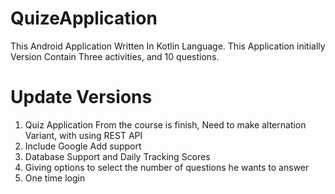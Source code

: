 # QuizeApplication

This Android Application Written In Kotlin Language. This Application initially Version Contain Three activities, and 10 questions. 

# Update Versions

1. Quiz Application From the course is finish, Need to make alternation Variant, with using REST API
2. Include Google Add support
3. Database Support and Daily Tracking Scores
4. Giving options to select the number of questions he wants to answer
5. One time login 



